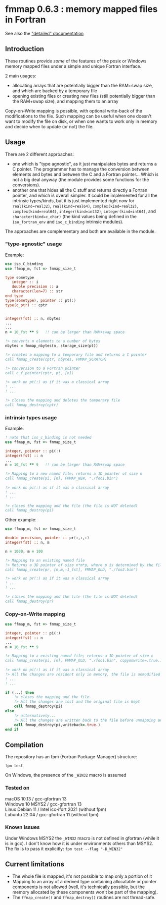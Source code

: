 # fmmap 0.6.3 : memory mapped files in Fortran

See also the ["detailed" documentation](doc/index.md)

## Introduction

These routines provide *some* of the features of the posix or Windows memory mapped files under a simple and unique Fortran interface.

2 main usages:
- allocating arrays that are potentially bigger than the RAM+swap size, and which are backed by a temporary file
- opening existing files or creating new files (still potentially bigger than the RAM+swap size), and mapping them to an array

Copy-on-Write mapping is possible, with optional write-back of the modifications to the file. Such mapping can be useful when one doesn't want to modify the file on disk, or when one wants to work only in memory and decide when to update (or not) the file. 

## Usage

There are 2 different approaches:
- one which is "type agnostic", as it just manipulates bytes and returns a C pointer. The programmer has to manage the conversion between elements and bytes and between the C and a Fortran pointer... Which is not a big deal anyway (the module provides some functions for the conversions).
- another one that hides all the C stuff and returns directly a Fortran pointer, and which is overall simpler. It could be implemented for all the intrinsic types/kinds, but it is just implemented right now for `real(kind=real32)`, `real(kind=real64)`, `complex(kind=real32)`, `complex(kind=real64)`, `integer(kind=int32)`, `integer(kind=int64)`, and `character(kind=c_char)` (the kind values being defined in the `iso_fortran_env` and `iso_c_binding` intrinsic modules).

The approaches are complementary and both are available in the module.

### "type-agnostic" usage

Example:
```fortran
use iso_C_binding
use ffmap_m, fst => fmmap_size_t

type sometype
   integer :: i
   double precision :: a
   character(len=7) :: str
end type
type(sometype), pointer :: pt(:)
type(c_ptr) :: cptr 


integer(fst) :: n, nbytes
...
...
n = 10_fst ** 9   !! can be larger than RAM+swap space

!> converts n elements to a number of bytes
nbytes = fmmap_nbytes(n, storage_size(pt)) 

!> creates a mapping to a temporary file and returns a C pointer
call fmmap_create(cptr, nbytes, FMMAP_SCRATCH)

!> conversion to a Fortran pointer
call c_f_pointer(cptr, pt, [n])       
     
!> work on pt(:) as if it was a classical array
! ...
! ...

!> closes the mapping and deletes the temporary file
call fmmap_destroy(cptr)                  
```

### intrinsic types usage

Example:
```fortran
! note that iso_c_binding is not needed
use ffmap_m, fst => fmmap_size_t   

integer, pointer :: pi(:)
integer(fst) :: n
...
n = 10_fst ** 9   !! can be larger than RAM+swap space

!> Mapping to a new named file; returns a 1D pointer of size n
call fmmap_create(pi, [n], FMMAP_NEW, "./foo1.bin") 
                    
!> work on pi(:) as if it was a classical array
! ...
! ...

!> closes the mapping and the file (the file is NOT deleted)
call fmmap_destroy(pi)
```

Other example:
```fortran
use ffmap_m, fst => fmmap_size_t 

double precision, pointer :: pr(:,:,:)
integer(fst) :: n, m

n = 1000; m = 100

!> Mapping to an existing named file
!> Returns a 3D pointer of size n*m*p, where p is determined by the file size
call fmmap_create(pr, [n,m,-1_fst], FMMAP_OLD, "./foo2.bin") 

!> work on pr(:) as if it was a classical array
! ...
! ...

!> closes the mapping and the file (the file is NOT deleted)
call fmmap_destroy(pr)
```

### Copy-on-Write mapping

```fortran
use ffmap_m, fst => fmmap_size_t 

integer, pointer :: pi(:)
integer(fst) :: n
...
n = 10_fst ** 9

!> Mapping to a existing named file; returns a 1D pointer of size n
call fmmap_create(pi, [n], FMMAP_OLD, "./foo1.bin", copyonwrite=.true.) 
                    
!> work on pi(:) as if it was a classical array
!> All the changes are resident only in memory, the file is unmodified 
! ...
! ...

if (...) then
    !> closes the mapping and the file. 
    !> All the changes are lost and the original file is kept
    call fmmap_destroy(pi)
else
    !> alternatively...
    !> All the changes are written back to the file before unmapping and closing
    call fmmap_destroy(pi,writeback=.true.)
end if
```


## Compilation

The repository has an fpm (Fortran Package Manager) structure:
```
fpm test
```
On Windows, the presence of the `_WIN32` macro is assumed

### Tested on
macOS 10.13      / gcc-gfortran 13  
Windows 10 MSYS2 / gcc-gfortran 13  
Linux Debian 11  / Intel icc-ifort 2021 (without fpm)  
Lubuntu 22.04    / gcc-gfortran 11 (without fpm)

### Known issues

Under Windows MSYS2 the `_WIN32` macro is not defined in gfortran (while it is in gcc). I don't know how it is under environments others than MSYS2. The fix is to pass it explicitly: `fpm test --flag "-D_WIN32"`

## Current limitations

- The whole file is mapped, it's not possible to map only a portion of it
- Mapping to an array of a derived type containing allocatable or pointer components is not allowed (well, it's technically possible, but the memory allocated by these components won't be part of the mapping).
- The `ffmap_create()` and `ffmap_destroy()` routines are not thread-safe. 
